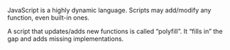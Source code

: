 JavaScript is a highly dynamic language. Scripts may add/modify any function, even built-in ones.

A script that updates/adds new functions is called “polyfill”. 
It “fills in” the gap and adds missing implementations.

